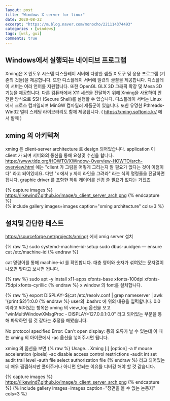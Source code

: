 ```yaml
---
layout: post
title: "Windows X server for linux"
date: 2020-08-22
excerpt: "https://m.blog.naver.com/monocho/221114374493"
categories : [windows]
tags: [wsl, gui]
comments: true
---
```


## Windows에서 실행되는 네이티브 프로그램

Xming은 X 윈도우 시스템 디스플레이 서버에 다양한 샘플 X 도구 및 응용 프로그램 (기존의 것들)을 제공합니다. 또한 디스플레이 서버에 일련의 글꼴을 제공합니다. 디스플레이 서버는 여러 언어를 지원합니다. 또한 OpenGL GLX 3D 그래픽 확장 및 Mesa 3D 기능을 제공합니다. 다른 컴퓨터에서 X11 세션을 전달하기 위해 Xming을 사용하여 안전한 방식으로 SSH (Secure Shell)를 실행할 수 있습니다. 디스플레이 서버는 Linux에서 크로스 컴파일되며 MinGW 컴파일러 제품군이 있습니다. 또한 유명한 Pthreads-Win32 멀티 스레딩 라이브러리도 함께 제공됩니다.
( <https://xming.softonic.kr/> 에서 발췌 )


##  xming 의 아키텍쳐
xming 은 client-server architecture 로 design 되어있습니다. application 이 client 가 되며 서버와의 통신을 통해 요청및 수신을 합니다. <https://www.tldp.org/HOWTO/XWindow-Overview-HOWTO/arch-overview.html> 에는 "client 가 그림을 어떻게 그리는지 알 필요가 없다는 것이 이점이다" 라고 되어있네요. 다만 "x 에서 y 까지 라인을 그려라" 라는 식의 명령줄을 전달하면 됩니다. graphic driver 를 포함한 하위 레이어를 신경 쓸 필요가 없다는 거겠죠 

{% capture images %}
	https://likewind7.github.io/image/x_client_server_arch.png
{% endcapture %}	
{% include gallery images=images caption="xming architecture" cols=3 %}


## 설치및 간단한 테스트
https://sourceforge.net/projects/xming/ 에서 xmig server 설치

{% raw %}
	sudo systemd-machine-id-setup
	sudo dbus-uuidgen — ensure
	cat /etc/machine-id
{% endraw %}

cat 명령어를 통해 machine-id 를 확인합니다. 대충 영어와 숫자가 섞여있는 문자열이 나오면 맞다고 보시면 됩니다.

{% raw %}
	sudo apt -y install x11-apps xfonts-base xfonts-100dpi xfonts-75dpi xfonts-cyrillic
{% endraw %}
x window 의 font를 설치합니다.

{% raw %}
	export DISPLAY=$(cat /etc/resolv.conf | grep nameserver | awk '{print $2}'):0.0
{% endraw %}
user의 .bashrc 에 위의 내용을 입력합니다. 
0.0 이라고 되어있는 항목은 xming 의 view_log 옵션을 보고
"winMultiWindowXMsgProc - DISPLAY=127.0.0.1:0.0" 라고 되어있는 부분을 통해 파악하면 될 것 같다는 추정을 해봤습니다.

No protocol specified Error: Can't open display: 등의 오류가 날 수 있는데 이 때는 xming 의 아이콘에서 -ac 옵션을 넣어주시면 됩니다. 

xming 의 옵션을 보면 
{% raw %}
	Usage...
	Xming [:<display-number>] [option]
	-a #                   mouse acceleration (pixels)
	-ac                    disable access control restrictions
	-audit int             set audit trail level
	-auth file             select authorization file
{% endraw %}
라고 되어있는데 매우 찝찝하지만 풀어주거나 아니면 안되는 이유를 디버깅 해야 할 것 같습니다.


{% capture images %}
	https://likewind7.github.io/image/x_client_server_arch.png
{% endcapture %}
{% include gallery images=images caption="정면을 볼 수 없는 눈동자" cols=3 %}
